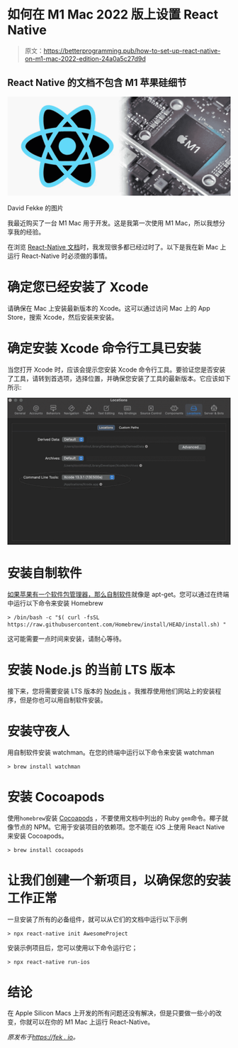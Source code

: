 # 如何在 M1 Mac 2022 版上设置 React Native

> 原文：<https://betterprogramming.pub/how-to-set-up-react-native-on-m1-mac-2022-edition-24a0a5c27d9d>

## React Native 的文档不包含 M1 苹果硅细节

![](img/382af89944f46be1c9f3842e7e88338e.png)

David Fekke 的图片

我最近购买了一台 M1 Mac 用于开发。这是我第一次使用 M1 Mac，所以我想分享我的经验。

在浏览 [React-Native 文档](https://reactnative.dev/docs/0.67/environment-setup)时，我发现很多都已经过时了。以下是我在新 Mac 上运行 React-Native 时必须做的事情。

# 确定您已经安装了 Xcode

请确保在 Mac 上安装最新版本的 Xcode。这可以通过访问 Mac 上的 App Store，搜索 Xcode，然后安装来安装。

# 确定安装 Xcode 命令行工具已安装

当您打开 Xcode 时，应该会提示您安装 Xcode 命令行工具。要验证您是否安装了工具，请转到首选项，选择位置，并确保您安装了工具的最新版本。它应该如下所示:

![](img/9dfffd033baf5e36be719a7932d6c7e7.png)

# 安装自制软件

[如果苹果有一个软件包管理器，那么自制软件](http://brew.sh)就像是 apt-get。您可以通过在终端中运行以下命令来安装 Homebrew

```
> /bin/bash -c "$( curl -fsSL https://raw.githubusercontent.com/Homebrew/install/HEAD/install.sh) "
```

这可能需要一点时间来安装，请耐心等待。

# 安装 Node.js 的当前 LTS 版本

接下来，您将需要安装 LTS 版本的 [Node.js](https://nodejs.org/) 。我推荐使用他们网站上的安装程序，但是你也可以用自制软件安装。

# 安装守夜人

用自制软件安装 watchman。在您的终端中运行以下命令来安装 watchman

```
> brew install watchman
```

# 安装 Cocoapods

使用`homebrew`安装 [Cocoapods](https://cocoapods.org/) ，不要使用文档中列出的 Ruby `gem`命令。椰子就像节点的 NPM。它用于安装项目的依赖项。您不能在 iOS 上使用 React Native 来安装 Cocoapods。

```
> brew install cocoapods
```

# 让我们创建一个新项目，以确保您的安装工作正常

一旦安装了所有的必备组件，就可以从它们的文档中运行以下示例

```
> npx react-native init AwesomeProject
```

安装示例项目后，您可以使用以下命令运行它；

```
> npx react-native run-ios
```

# 结论

在 Apple Silicon Macs 上开发的所有问题还没有解决，但是只要做一些小的改变，你就可以在你的 M1 Mac 上运行 React-Native。

*原发布于*[*https://fek . io*](https://fek.io/blog/how-to-set-up-react-native-on-m-1-mac-2022-edition/)*。*